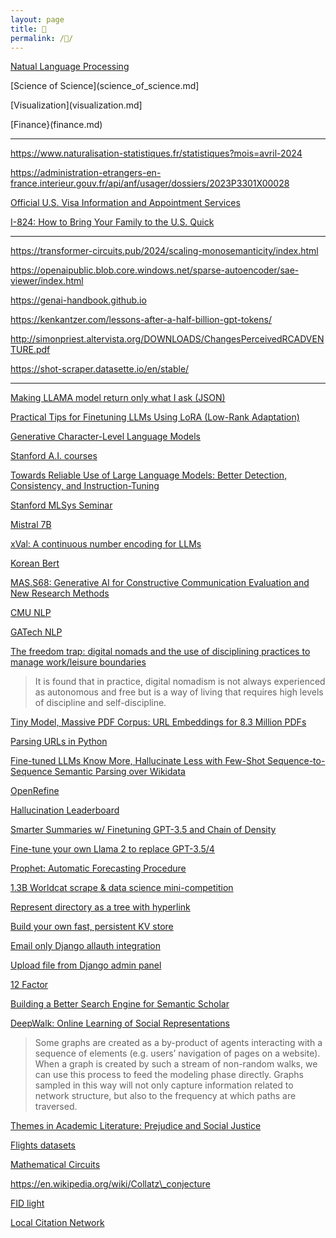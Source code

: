```yaml
---
layout: page
title: 📖
permalink: /📖/
---
```


[Natual Language Processing](natural_language_processing.md)

[Science of Science](science_of_science.md]

[Visualization](visualization.md]

[Finance}(finance.md)

---

https://www.naturalisation-statistiques.fr/statistiques?mois=avril-2024

https://administration-etrangers-en-france.interieur.gouv.fr/api/anf/usager/dossiers/2023P3301X00028

[Official U.S. Visa Information and Appointment Services](https://ais.usvisa-info.com/)

[I-824: How to Bring Your Family to the U.S. Quick](https://www.stilt.com/immigrants/i-824/)

---

https://transformer-circuits.pub/2024/scaling-monosemanticity/index.html

https://openaipublic.blob.core.windows.net/sparse-autoencoder/sae-viewer/index.html

https://genai-handbook.github.io


https://kenkantzer.com/lessons-after-a-half-billion-gpt-tokens/

http://simonpriest.altervista.org/DOWNLOADS/ChangesPerceivedRCADVENTURE.pdf

https://shot-scraper.datasette.io/en/stable/

---

[Making LLAMA model return only what I ask (JSON)](https://old.reddit.com/r/LocalLLaMA/comments/19e4dca/making_llama_model_return_only_what_i_ask_json/)

[Practical Tips for Finetuning LLMs Using LoRA (Low-Rank Adaptation)](https://magazine.sebastianraschka.com/p/practical-tips-for-finetuning-llms)

[Generative Character-Level Language Models](https://colab.research.google.com/github/norvig/pytudes/blob/main/ipynb/Goldberg.ipynb)

[Stanford A.I. courses](https://ai.stanford.edu/courses/)

[Towards Reliable Use of Large Language Models: Better Detection, Consistency, and Instruction-Tuning](https://simons.berkeley.edu/talks/christopher-d-manning-stanford-university-2023-08-14)

[Stanford MLSys Seminar](https://mlsys.stanford.edu)

[Mistral 7B](https://mistral.ai/news/announcing-mistral-7b/)

[xVal: A continuous number encoding for LLMs](https://polymathic-ai.org/blog/xval/)

[Korean Bert](https://paperswithcode.com/paper/kr-bert-a-small-scale-korean-specific)

[MAS.S68: Generative AI for Constructive Communication Evaluation and New Research Methods](https://ai4comm.media.mit.edu/index.html)

[CMU NLP](http://demo.ark.cs.cmu.edu/NLP/)

[GATech NLP](https://www.cc.gatech.edu/classes/AY2020/cs7650\_spring/)

[The freedom trap: digital nomads and the use of disciplining practices to manage work/leisure boundaries](https://link.springer.com/article/10.1007/s40558-020-00172-4)

> It is found that in practice, digital nomadism is not always experienced as autonomous and free but is a way of living that requires high levels of discipline and self-discipline.

[Tiny Model, Massive PDF Corpus: URL Embeddings for 8.3 Million PDFs](https://weblog.snats.xyz/posts/2024/03/20/)

[Parsing URLs in Python](https://tkte.ch/articles/2024/03/15/parsing-urls-in-python.html)

[Fine-tuned LLMs Know More, Hallucinate Less with Few-Shot Sequence-to-Sequence Semantic Parsing over Wikidata](https://arxiv.org/abs/2305.14202)

[OpenRefine](https://openrefine.org/)

[Hallucination Leaderboard](https://github.com/vectara/hallucination-leaderboard)

[Smarter Summaries w/ Finetuning GPT-3.5 and Chain of Density](https://jxnl.github.io/instructor/blog/2023/11/05/chain-of-density/)

[Fine-tune your own Llama 2 to replace GPT-3.5/4](https://news.ycombinator.com/item?id=37484135)

[Prophet: Automatic Forecasting Procedure](https://github.com/facebook/prophet#prophet-automatic-forecasting-procedure)

[1.3B Worldcat scrape & data science mini-competition](https://annas-blog.org/worldcat-scrape.html)

[Represent directory as a tree with hyperlink](https://stackoverflow.com/questions/23989232/is-there-a-way-to-represent-a-directory-tree-in-a-github-readme-md) 

[Build your own fast, persistent KV store](https://news.ycombinator.com/item?id=34793714) 

[Email only Django allauth integration](https://learndjango.com/tutorials/django-log-in-email-not-username) 

[Upload file from Django admin panel](https://stackoverflow.com/questions/39329196/how-to-upload-image-file-from-django-admin-panel) 

[12 Factor](https://12factor.net/) 

[Building a Better Search Engine for Semantic Scholar](https://medium.com/ai2-blog/building-a-better-search-engine-for-semantic-scholar-ea23a0b661e7) 


[DeepWalk: Online Learning of Social Representations](https://arxiv.org/pdf/1403.6652.pdf)

> Some graphs are created as a by-product of agents interacting with a sequence of elements (e.g. users’ navigation of pages on a website). When a graph is created by such a stream of non-random walks, we can use this process to feed the modeling phase directly. Graphs sampled in this way will not only capture information related to network structure, but also to the frequency at which paths are traversed.

[Themes in Academic Literature: Prejudice and Social Justice](https://www.nas.org/academic-questions/35/2/themes-in-academic-literature-prejudice-and-social-justice)

[Flights datasets](https://datasetsearch.research.google.com/search?src=0\&query=flights)

[Mathematical Circuits](https://transformer-circuits.pub/2021/framework/index.html)

https://en.wikipedia.org/wiki/Collatz\_conjecture

[FID light](https://arxiv.org/pdf/2209.14290.pdf)

[Local Citation Network](https://timwoelfle.github.io/Local-Citation-Network/)


<script>
    document.getElementsByClassName("post-title").item(0).innerText = null;
</script>
